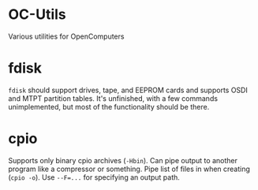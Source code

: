 OC-Utils
========================
Various utilities for OpenComputers

# fdisk
`fdisk` should support drives, tape, and EEPROM cards and supports OSDI and MTPT partition tables.
It's unfinished, with a few commands unimplemented, but most of the functionality should be there.

# cpio
Supports only binary cpio archives (`-Hbin`). Can pipe output to another program like a compressor or something. Pipe list of files in when creating (`cpio -o`). Use `--F=...` for specifying an output path.